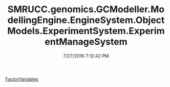 ﻿---
title: SMRUCC.genomics.GCModeller.ModellingEngine.EngineSystem.ObjectModels.ExperimentSystem.ExperimentManageSystem
date: 7/27/2016 7:12:42 PM
---

[FactorVariables](T-SMRUCC.genomics.GCModeller.ModellingEngine.EngineSystem.ObjectModels.ExperimentSystem.ExperimentManageSystem.FactorVariables.html)
